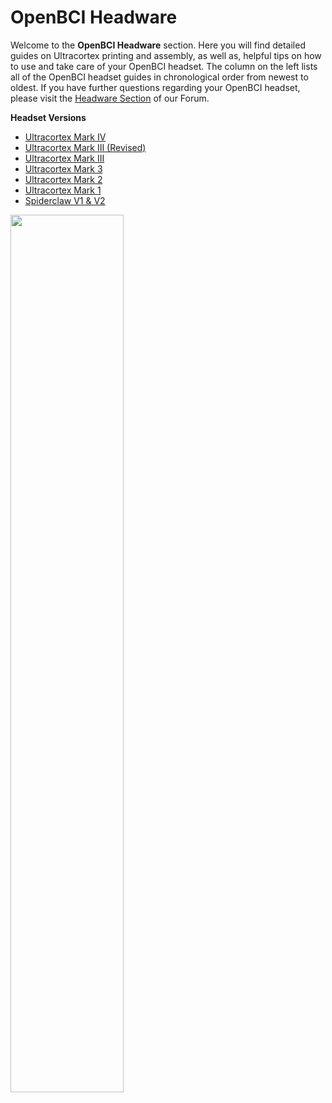 # OpenBCI Headware


Welcome to the **OpenBCI Headware** section. Here you will find detailed guides on Ultracortex printing and assembly, as well as, helpful tips on how to use and take care of your OpenBCI headset. The column on the left lists all of the OpenBCI headset guides in chronological order from newest to oldest. If you have further questions regarding your OpenBCI headset, please visit the [Headware Section](http://openbci.com/index.php/forum/#/categories/headware) of our Forum.

**Headset Versions**

 * [Ultracortex Mark IV](http://docs.openbci.com/Headware/01-Ultracortex-Mark-IV)
 * [Ultracortex Mark III (Revised)](http://docs.openbci.com/Headware/02-Ultracortex-Mark-III-Nova-Revised)
 * [Ultracortex Mark III](http://docs.openbci.com/Headware/03-Ultracortex-Mark-III-Nova)
 * [Ultracortex Mark 3](http://docs.openbci.com/Headware/04-Ultracortex-Mark-III)
 * [Ultracortex Mark 2](http://docs.openbci.com/Headware/05-Ultracortex-Mark-II)
 * [Ultracortex Mark 1](http://docs.openbci.com/Headware/06-Ultracortex-Mark-I)
 * [Spiderclaw V1 & V2](http://docs.openbci.com/Headware/07-Spiderclaw-V1-V2)

<img src="https://raw.githubusercontent.com/OpenBCI/Docs/master/assets/MarkIV/Photos/UCM4.png" width="60%">
